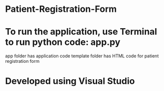 # Patient-Registration-Form
# To run the application, use Terminal to run python code: app.py
app folder has application code
template folder has HTML code for patient registration form
# Developed using Visual Studio
